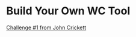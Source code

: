 # Build Your Own WC Tool
[Challenge #1 from John Crickett](https://codingchallenges.fyi/challenges/challenge-wc)
